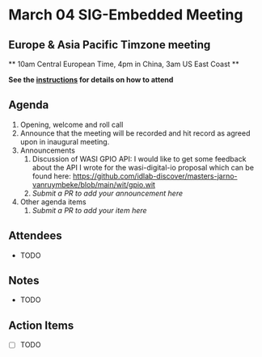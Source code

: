 # March 04 SIG-Embedded Meeting
## Europe & Asia Pacific Timzone meeting
** 10am Central European Time, 4pm in China, 3am US East Coast **

**See the [instructions](../README.md) for details on how to attend**

## Agenda

1. Opening, welcome and roll call
1. Announce that the meeting will be recorded and hit record as agreed upon in inaugural meeting. 
1. Announcements
    1. Discussion of WASI GPIO API: I would like to get some feedback about the API I wrote for the wasi-digital-io proposal which can be found here: https://github.com/idlab-discover/masters-jarno-vanruymbeke/blob/main/wit/gpio.wit
    3. _Submit a PR to add your announcement here_
1. Other agenda items
    1. _Submit a PR to add your item here_

## Attendees

* TODO

## Notes

* TODO

## Action Items

* [ ] TODO
